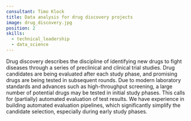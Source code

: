 ```yaml
---
consultant: Timo Klock
title: Data analysis for drug discovery projects
image: drug_discovery.jpg
position: 2
skills:
  - technical_leadership
  - data_science
---
```



<p class="standard-text">
  Drug discovery describes the discipline of identifying new drugs to fight diseases
  through a series of preclinical and clinical trial studies. Drug candidates
  are being evaluated after each study phase, and promising drugs are being tested
  in subsequent rounds. Due to modern laboratory standards and advances such as high-throughput screening,
  a large number of potential drugs may be tested in initial study phases. This calls for (partially) automated
  evaluation of test results. We have experience in building automated evaluation pipelines,
  which significantly simplify the candidate selection, especially during early study phases.
</p>

